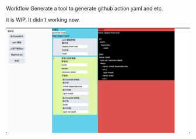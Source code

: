 Workflow Generate
a tool to generate github action yaml and etc.

it is WIP. It didn't working now.

![](img/shotscreen1.png)